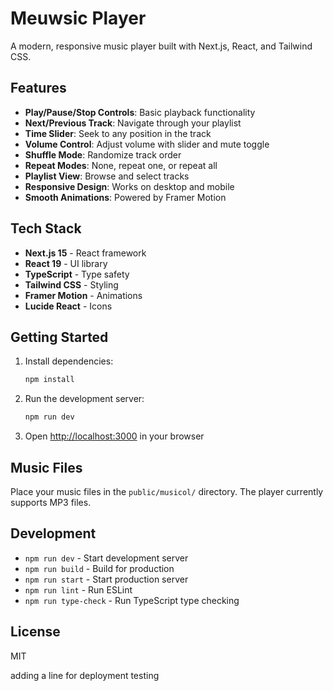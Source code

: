 # Meuwsic Player

A modern, responsive music player built with Next.js, React, and Tailwind CSS.

## Features

- **Play/Pause/Stop Controls**: Basic playback functionality
- **Next/Previous Track**: Navigate through your playlist
- **Time Slider**: Seek to any position in the track
- **Volume Control**: Adjust volume with slider and mute toggle
- **Shuffle Mode**: Randomize track order
- **Repeat Modes**: None, repeat one, or repeat all
- **Playlist View**: Browse and select tracks
- **Responsive Design**: Works on desktop and mobile
- **Smooth Animations**: Powered by Framer Motion

## Tech Stack

- **Next.js 15** - React framework
- **React 19** - UI library
- **TypeScript** - Type safety
- **Tailwind CSS** - Styling
- **Framer Motion** - Animations
- **Lucide React** - Icons

## Getting Started

1. Install dependencies:
   ```bash
   npm install
   ```

2. Run the development server:
   ```bash
   npm run dev
   ```

3. Open [http://localhost:3000](http://localhost:3000) in your browser

## Music Files

Place your music files in the `public/musicol/` directory. The player currently supports MP3 files.

## Development

- `npm run dev` - Start development server
- `npm run build` - Build for production
- `npm run start` - Start production server
- `npm run lint` - Run ESLint
- `npm run type-check` - Run TypeScript type checking

## License

MIT


adding a line for deployment testing